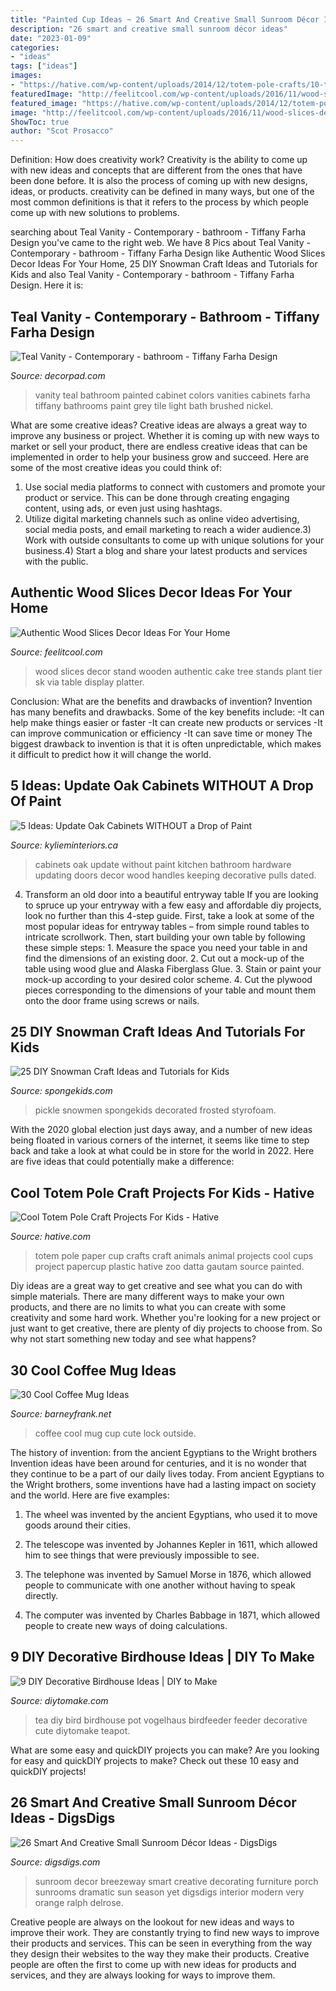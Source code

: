 ```yaml
---
title: "Painted Cup Ideas ~ 26 Smart And Creative Small Sunroom Décor Ideas"
description: "26 smart and creative small sunroom décor ideas"
date: "2023-01-09"
categories:
- "ideas"
tags: ["ideas"]
images:
- "https://hative.com/wp-content/uploads/2014/12/totem-pole-crafts/10-totem-pole-craft-projects.jpg"
featuredImage: "http://feelitcool.com/wp-content/uploads/2016/11/wood-slices-decor-ideas15.jpg"
featured_image: "https://hative.com/wp-content/uploads/2014/12/totem-pole-crafts/10-totem-pole-craft-projects.jpg"
image: "http://feelitcool.com/wp-content/uploads/2016/11/wood-slices-decor-ideas15.jpg"
ShowToc: true
author: "Scot Prosacco"
---
```



Definition: How does creativity work?
Creativity is the ability to come up with new ideas and concepts that are different from the ones that have been done before. It is also the process of coming up with new designs, ideas, or products. creativity can be defined in many ways, but one of the most common definitions is that it refers to the process by which people come up with new solutions to problems.

	

		
searching about Teal Vanity - Contemporary - bathroom - Tiffany Farha Design you've came to the right web. We have 8 Pics about Teal Vanity - Contemporary - bathroom - Tiffany Farha Design like Authentic Wood Slices Decor Ideas For Your Home, 25 DIY Snowman Craft Ideas and Tutorials for Kids and also Teal Vanity - Contemporary - bathroom - Tiffany Farha Design. Here it is:
		
    
## Teal Vanity - Contemporary - Bathroom - Tiffany Farha Design

<img loading=lazy src="https://cdn.decorpad.com/photos/2013/08/29/94eeacba288f.jpg" onerror="this.onerror=null;this.src='https://tse1.mm.bing.net/th?id=OIP.lXFzOW9l-1LZNk4e0AuuaQHaKY&amp;pid=15.1';" alt="Teal Vanity - Contemporary - bathroom - Tiffany Farha Design">

_Source: decorpad.com_

>vanity teal bathroom painted cabinet colors vanities cabinets farha tiffany bathrooms paint grey tile light bath brushed nickel. 

	

What are some creative ideas?
Creative ideas are always a great way to improve any business or project. Whether it is coming up with new ways to market or sell your product, there are endless creative ideas that can be implemented in order to help your business grow and succeed. Here are some of the most creative ideas you could think of:
1) Use social media platforms to connect with customers and promote your product or service. This can be done through creating engaging content, using ads, or even just using hashtags.
2) Utilize digital marketing channels such as online video advertising, social media posts, and email marketing to reach a wider audience.3) Work with outside consultants to come up with unique solutions for your business.4) Start a blog and share your latest products and services with the public.

    
## Authentic Wood Slices Decor Ideas For Your Home

<img loading=lazy src="http://feelitcool.com/wp-content/uploads/2016/11/wood-slices-decor-ideas15.jpg" onerror="this.onerror=null;this.src='https://tse4.mm.bing.net/th?id=OIP.YwSH47e2qy0IQOGopVYnowHaJ3&amp;pid=15.1';" alt="Authentic Wood Slices Decor Ideas For Your Home">

_Source: feelitcool.com_

>wood slices decor stand wooden authentic cake tree stands plant tier sk via table display platter. 

	

Conclusion: What are the benefits and drawbacks of invention?
Invention has many benefits and drawbacks. Some of the key benefits include: 
-It can help make things easier or faster 
-It can create new products or services 
-It can improve communication or efficiency 
-It can save time or money 
The biggest drawback to invention is that it is often unpredictable, which makes it difficult to predict how it will change the world.

    
## 5 Ideas: Update Oak Cabinets WITHOUT A Drop Of Paint

<img loading=lazy src="http://www.kylieminteriors.ca/wp-content/uploads/2016/05/Ideas-to-update-oak-kitchen-or-bathroom-cabinets-without-paint.-Including-hardware-and-decor.-Design-by-Julie-Blanner-683x1024.jpg" onerror="this.onerror=null;this.src='https://tse1.mm.bing.net/th?id=OIP.JEJzp1Dp2aNAOWtprO24swHaLG&amp;pid=15.1';" alt="5 Ideas: Update Oak Cabinets WITHOUT a Drop of Paint">

_Source: kylieminteriors.ca_

>cabinets oak update without paint kitchen bathroom hardware updating doors decor wood handles keeping decorative pulls dated. 

	

4. Transform an old door into a beautiful entryway table
If you are looking to spruce up your entryway with a few easy and affordable diy projects, look no further than this 4-step guide. First, take a look at some of the most popular ideas for entryway tables – from simple round tables to intricate scrollwork. Then, start building your own table by following these simple steps: 1. Measure the space you need your table in and find the dimensions of an existing door. 2. Cut out a mock-up of the table using wood glue and Alaska Fiberglass Glue. 3. Stain or paint your mock-up according to your desired color scheme. 4. Cut the plywood pieces corresponding to the dimensions of your table and mount them onto the door frame using screws or nails.

    
## 25 DIY Snowman Craft Ideas And Tutorials For Kids

<img loading=lazy src="https://spongekids.com/wp-content/uploads/2016/12/diy-snowman/9-diy-snowman-crafts-for-kids.jpg" onerror="this.onerror=null;this.src='https://tse1.mm.bing.net/th?id=OIP.FbZVLeSA4xmYjq1nZJyqBAHaFj&amp;pid=15.1';" alt="25 DIY Snowman Craft Ideas and Tutorials for Kids">

_Source: spongekids.com_

>pickle snowmen spongekids decorated frosted styrofoam. 

	

With the 2020 global election just days away, and a number of new ideas being floated in various corners of the internet, it seems like time to step back and take a look at what could be in store for the world in 2022. Here are five ideas that could potentially make a difference: 

    
## Cool Totem Pole Craft Projects For Kids - Hative

<img loading=lazy src="https://hative.com/wp-content/uploads/2014/12/totem-pole-crafts/10-totem-pole-craft-projects.jpg" onerror="this.onerror=null;this.src='https://tse3.mm.bing.net/th?id=OIP.voMDrEb1_RHOwoTCAgVpNwHaI_&amp;pid=15.1';" alt="Cool Totem Pole Craft Projects For Kids - Hative">

_Source: hative.com_

>totem pole paper cup crafts craft animals animal projects cool cups project papercup plastic hative zoo datta gautam source painted. 

	

Diy ideas are a great way to get creative and see what you can do with simple materials. There are many different ways to make your own products, and there are no limits to what you can create with some creativity and some hard work. Whether you're looking for a new project or just want to get creative, there are plenty of diy projects to choose from. So why not start something new today and see what happens?

    
## 30 Cool Coffee Mug Ideas

<img loading=lazy src="http://www.barneyfrank.net/wp-content/uploads/2015/04/Cool-coffee-mug-ideas-29.jpg" onerror="this.onerror=null;this.src='https://tse1.mm.bing.net/th?id=OIP.hCozSbO2eJsnKHKbqzMzpwHaKd&amp;pid=15.1';" alt="30 Cool Coffee Mug Ideas">

_Source: barneyfrank.net_

>coffee cool mug cup cute lock outside. 

	

The history of invention: from the ancient Egyptians to the Wright brothers
Invention ideas have been around for centuries, and it is no wonder that they continue to be a part of our daily lives today. From ancient Egyptians to the Wright brothers, some inventions have had a lasting impact on society and the world. Here are five examples:
1) The wheel was invented by the ancient Egyptians, who used it to move goods around their cities.

2) The telescope was invented by Johannes Kepler in 1611, which allowed him to see things that were previously impossible to see.

3) The telephone was invented by Samuel Morse in 1876, which allowed people to communicate with one another without having to speak directly.

4) The computer was invented by Charles Babbage in 1871, which allowed people to create new ways of doing calculations.

    
## 9 DIY Decorative Birdhouse Ideas | DIY To Make

<img loading=lazy src="http://www.diytomake.com/wp-content/uploads/2015/09/tea-pot-bird-house.jpg" onerror="this.onerror=null;this.src='https://tse3.mm.bing.net/th?id=OIP.xxPoxsuvmevjC9lPBxqcrwHaJ3&amp;pid=15.1';" alt="9 DIY Decorative Birdhouse Ideas | DIY to Make">

_Source: diytomake.com_

>tea diy bird birdhouse pot vogelhaus birdfeeder feeder decorative cute diytomake teapot. 

	

What are some easy and quickDIY projects you can make?
Are you looking for easy and quickDIY projects to make? Check out these 10 easy and quickDIY projects!

    
## 26 Smart And Creative Small Sunroom Décor Ideas - DigsDigs

<img loading=lazy src="http://www.digsdigs.com/photos/smart-and-creative-small-sunroom-decor-ideas-22.jpg" onerror="this.onerror=null;this.src='https://tse4.mm.bing.net/th?id=OIP.5sfUruFsf8vsTWak5VoEJAHaJd&amp;pid=15.1';" alt="26 Smart And Creative Small Sunroom Décor Ideas - DigsDigs">

_Source: digsdigs.com_

>sunroom decor breezeway smart creative decorating furniture porch sunrooms dramatic sun season yet digsdigs interior modern very orange ralph delrose. 

	

Creative people are always on the lookout for new ideas and ways to improve their work. They are constantly trying to find new ways to improve their products and services. This can be seen in everything from the way they design their websites to the way they make their products. Creative people are often the first to come up with new ideas for products and services, and they are always looking for ways to improve them.

